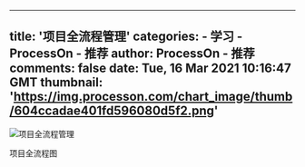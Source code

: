
---
title: '项目全流程管理'
categories: 
    - 学习
    - ProcessOn - 推荐
author: ProcessOn - 推荐
comments: false
date: Tue, 16 Mar 2021 10:16:47 GMT
thumbnail: 'https://img.processon.com/chart_image/thumb/604ccadae401fd596080d5f2.png'
---

<div>   
<img class="thumb" alt="项目全流程管理" src="https://img.processon.com/chart_image/thumb/604ccadae401fd596080d5f2.png" referrerpolicy="no-referrer">
<p>项目全流程图</p>  
</div>
            